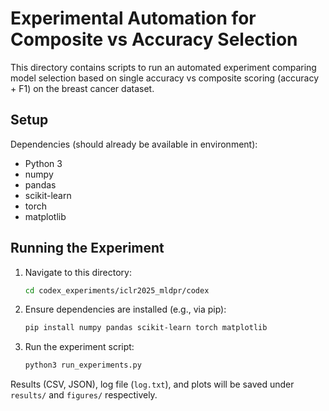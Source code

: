 # Experimental Automation for Composite vs Accuracy Selection

This directory contains scripts to run an automated experiment comparing model selection based on single accuracy vs composite scoring (accuracy + F1) on the breast cancer dataset.

## Setup

Dependencies (should already be available in environment):
- Python 3
- numpy
- pandas
- scikit-learn
- torch
- matplotlib

## Running the Experiment

1. Navigate to this directory:
   ```bash
   cd codex_experiments/iclr2025_mldpr/codex
   ```
2. Ensure dependencies are installed (e.g., via pip):
   ```bash
   pip install numpy pandas scikit-learn torch matplotlib
   ```
3. Run the experiment script:
   ```bash
   python3 run_experiments.py
   ```

Results (CSV, JSON), log file (`log.txt`), and plots will be saved under `results/` and `figures/` respectively.
